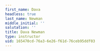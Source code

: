 ```yaml
---
first_name: Dava
headless: true
last_name: Newman
middle_initial: ''
salutation: ''
title: Dava Newman
type: instructor
uid: 165470cd-76a3-6e26-f61d-76ceb95ddf03
---
```

